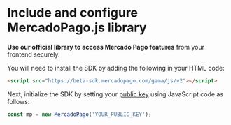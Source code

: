 # Include and configure MercadoPago.js library

**Use our official library to access Mercado Pago features** from your frontend securely.

You will need to install the SDK by adding the following in your HTML code:

```html
<script src="https://beta-sdk.mercadopago.com/gama/js/v2"></script>
```

Next, initialize the SDK by setting your [public key]([FAKER][CREDENTIALS][URL]) using JavaScript code as follows:

```javascript
const mp = new MercadoPago('YOUR_PUBLIC_KEY');
```
